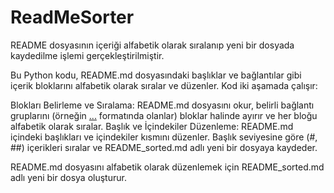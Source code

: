# ReadMeSorter
 README dosyasının içeriği alfabetik olarak sıralanıp yeni bir dosyada kaydedilme işlemi gerçekleştirilmiştir.

Bu Python kodu, README.md dosyasındaki başlıklar ve bağlantılar gibi içerik bloklarını alfabetik olarak sıralar ve düzenler. Kod iki aşamada çalışır:

Blokları Belirleme ve Sıralama: README.md dosyasını okur, belirli bağlantı gruplarını (örneğin [...](...) formatında olanlar) bloklar halinde ayırır ve her bloğu alfabetik olarak sıralar.
Başlık ve İçindekiler Düzenleme: README.md içindeki başlıkları ve içindekiler kısmını düzenler. Başlık seviyesine göre (#, ##) içerikleri sıralar ve README_sorted.md adlı yeni bir dosyaya kaydeder.


README.md dosyasını alfabetik olarak düzenlemek için README_sorted.md adlı yeni bir dosya oluşturur.